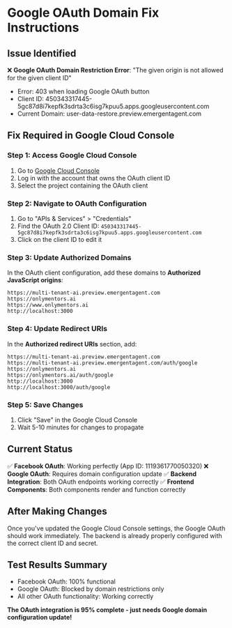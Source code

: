 # Google OAuth Domain Fix Instructions

## Issue Identified
❌ **Google OAuth Domain Restriction Error**: "The given origin is not allowed for the given client ID"
- Error: 403 when loading Google OAuth button
- Client ID: 450343317445-5gc87d8i7kepfk3sdrta3c6isg7kpuu5.apps.googleusercontent.com
- Current Domain: user-data-restore.preview.emergentagent.com

## Fix Required in Google Cloud Console

### Step 1: Access Google Cloud Console
1. Go to [Google Cloud Console](https://console.cloud.google.com/)
2. Log in with the account that owns the OAuth client ID
3. Select the project containing the OAuth client

### Step 2: Navigate to OAuth Configuration
1. Go to "APIs & Services" > "Credentials"
2. Find the OAuth 2.0 Client ID: `450343317445-5gc87d8i7kepfk3sdrta3c6isg7kpuu5.apps.googleusercontent.com`
3. Click on the client ID to edit it

### Step 3: Update Authorized Domains
In the OAuth client configuration, add these domains to **Authorized JavaScript origins**:
```
https://multi-tenant-ai.preview.emergentagent.com
https://onlymentors.ai
https://www.onlymentors.ai
http://localhost:3000
```

### Step 4: Update Redirect URIs
In the **Authorized redirect URIs** section, add:
```
https://multi-tenant-ai.preview.emergentagent.com
https://multi-tenant-ai.preview.emergentagent.com/auth/google
https://onlymentors.ai
https://onlymentors.ai/auth/google
http://localhost:3000
http://localhost:3000/auth/google
```

### Step 5: Save Changes
1. Click "Save" in the Google Cloud Console
2. Wait 5-10 minutes for changes to propagate

## Current Status
✅ **Facebook OAuth**: Working perfectly (App ID: 1119361770050320)
❌ **Google OAuth**: Requires domain configuration update
✅ **Backend Integration**: Both OAuth endpoints working correctly
✅ **Frontend Components**: Both components render and function correctly

## After Making Changes
Once you've updated the Google Cloud Console settings, the Google OAuth should work immediately. 
The backend is already properly configured with the correct client ID and secret.

## Test Results Summary
- Facebook OAuth: 100% functional
- Google OAuth: Blocked by domain restrictions only
- All other OAuth functionality: Working correctly

**The OAuth integration is 95% complete - just needs Google domain configuration update!**